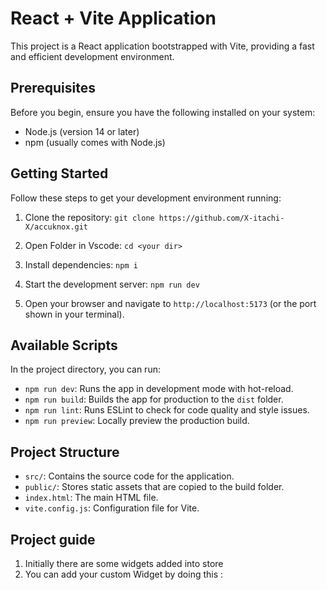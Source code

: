 # React + Vite Application

This project is a React application bootstrapped with Vite, providing a fast and efficient development environment.

## Prerequisites

Before you begin, ensure you have the following installed on your system:
- Node.js (version 14 or later)
- npm (usually comes with Node.js)

## Getting Started

Follow these steps to get your development environment running:

1. Clone the repository:  `git clone https://github.com/X-itachi-X/accuknox.git`

2. Open Folder in Vscode: `cd <your dir>`

3. Install dependencies: `npm i`

4. Start the development server: `npm run dev`

5. Open your browser and navigate to `http://localhost:5173` (or the port shown in your terminal).

## Available Scripts

In the project directory, you can run:

- `npm run dev`: Runs the app in development mode with hot-reload.
- `npm run build`: Builds the app for production to the `dist` folder.
- `npm run lint`: Runs ESLint to check for code quality and style issues.
- `npm run preview`: Locally preview the production build.

## Project Structure

- `src/`: Contains the source code for the application.
- `public/`: Stores static assets that are copied to the build folder.
- `index.html`: The main HTML file.
- `vite.config.js`: Configuration file for Vite.

## Project guide

1. Initially there are some widgets added into store
2. You can add your custom Widget by doing this :
   

[](https://github.com/user-attachments/assets/78d3f0af-944c-49d7-ad3f-f4c8290eb4d7)


